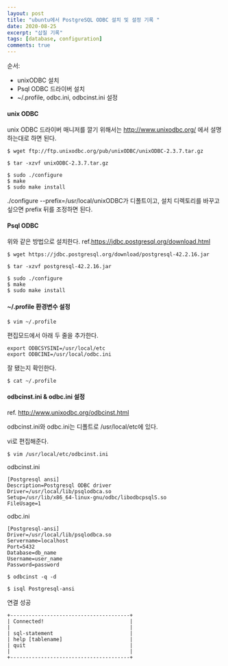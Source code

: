 ```yaml
---
layout: post
title: "ubuntu에서 PostgreSQL ODBC 설치 및 설정 기록 "
date: 2020-08-25
excerpt: "삽질 기록"
tags: [database, configuration]
comments: true
---
```


순서:
* unixODBC 설치 
* Psql ODBC 드라이버 설치
* ~/.profile, odbc.ini, odbcinst.ini 설정


#### unix ODBC
unix ODBC 드라이버 매니저를 깔기 위해서는 http://www.unixodbc.org/ 에서 설명하는대로 하면 된다. 
```shell
$ wget ftp://ftp.unixodbc.org/pub/unixODBC/unixODBC-2.3.7.tar.gz
```
```shell
$ tar -xzvf unixODBC-2.3.7.tar.gz
```

```shell
$ sudo ./configure  
$ make
$ sudo make install
```
./configure --prefix=/usr/local/unixODBC가 디폴트이고, 설치 디렉토리를 바꾸고 싶으면 prefix 뒤를 조정하면 된다.



#### Psql ODBC
위와 같은 방법으로 설치한다. ref.https://jdbc.postgresql.org/download.html
```shell
$ wget https://jdbc.postgresql.org/download/postgresql-42.2.16.jar
```
```shell
$ tar -xzvf postgresql-42.2.16.jar
```

```shell
$ sudo ./configure  
$ make
$ sudo make install
```


#### ~/.profile 환경변수 설정

```shell
$ vim ~/.profile
```

편집모드에서 아래 두 줄을 추가한다.
```shell
export ODBCSYSINI=/usr/local/etc
export ODBCINI=/usr/local/odbc.ini
```

잘 됐는지 확인한다.
```shell
$ cat ~/.profile
``` 

#### odbcinst.ini & odbc.ini  설정
ref. http://www.unixodbc.org/odbcinst.html

odbcinst.ini와 odbc.ini는 디폴트로 /usr/local/etc에 있다.

vi로 편집해준다.
```shell
$ vim /usr/local/etc/odbcinst.ini
```

odbcinst.ini
```console
[Postgresql ansi]
Description=Postgresql ODBC driver
Driver=/usr/local/lib/psqlodbca.so
Setup=/usr/lib/x86_64-linux-gnu/odbc/libodbcpsqlS.so
FileUsage=1
```

odbc.ini
```console
[Postgresql-ansi]
Driver=/usr/local/lib/psqlodbca.so
Servername=localhost
Port=5432
Database=db_name
Username=user_name
Password=password
```

```shell
$ odbcinst -q -d
```

```console
$ isql Postgresql-ansi
```


연결 성공
```console
+---------------------------------------+
| Connected!                            |
|                                       |
| sql-statement                         |
| help [tablename]                      |
| quit                                  |
|                                       |
+---------------------------------------+
```
